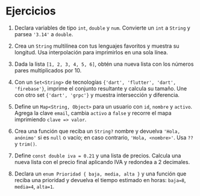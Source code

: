 # Ejercicios

1) Declara variables de tipo `int`, `double` y `num`. Convierte un `int` a `String` y parsea `'3.14'` a `double`.

2) Crea un `String` multilínea con tus lenguajes favoritos y muestra su longitud. Usa interpolación para imprimirlos en una sola línea.

3) Dada la lista `[1, 2, 3, 4, 5, 6]`, obtén una nueva lista con los números pares multiplicados por 10.

4) Con un `Set<String>` de tecnologías `{'dart', 'flutter', 'dart', 'firebase'}`, imprime el conjunto resultante y calcula su tamaño. Une con otro set `{'dart', 'grpc'}` y muestra intersección y diferencia.

5) Define un `Map<String, Object>` para un usuario con `id`, `nombre` y `activo`. Agrega la clave `email`, cambia `activo` a `false` y recorre el mapa imprimiendo `clave => valor`.

6) Crea una función que reciba un `String?` nombre y devuelva `'Hola, anónimo'` si es `null` o vacío; en caso contrario, `'Hola, <nombre>'`. Usa `??` y `trim()`.

7) Define `const double iva = 0.21` y una lista de precios. Calcula una nueva lista con el precio final aplicando IVA y redondea a 2 decimales.

8) Declara un `enum Prioridad { baja, media, alta }` y una función que reciba una prioridad y devuelva el tiempo estimado en horas: `baja=8`, `media=4`, `alta=1`.